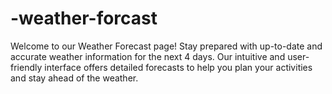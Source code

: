 # -weather-forcast
Welcome to our Weather Forecast page! Stay prepared with up-to-date and accurate weather information for the next 4 days. Our intuitive and user-friendly interface offers detailed forecasts to help you plan your activities and stay ahead of the weather.
